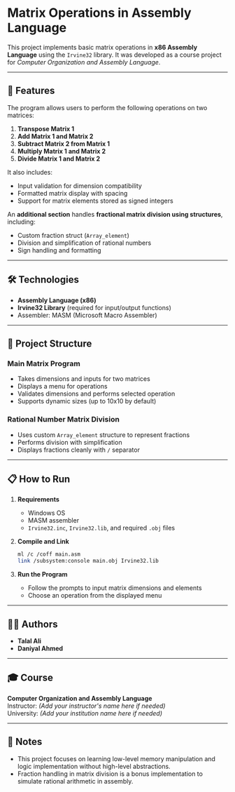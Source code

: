 # Matrix Operations in Assembly Language

This project implements basic matrix operations in **x86 Assembly Language** using the `Irvine32` library. It was developed as a course project for *Computer Organization and Assembly Language*.

---

## 📌 Features

The program allows users to perform the following operations on two matrices:

1. **Transpose Matrix 1**  
2. **Add Matrix 1 and Matrix 2**  
3. **Subtract Matrix 2 from Matrix 1**  
4. **Multiply Matrix 1 and Matrix 2**
5. **Divide Matrix 1 and Matrix 2**

It also includes:

- Input validation for dimension compatibility  
- Formatted matrix display with spacing  
- Support for matrix elements stored as signed integers  

An **additional section** handles **fractional matrix division using structures**, including:

- Custom fraction struct (`Array_element`)  
- Division and simplification of rational numbers  
- Sign handling and formatting  

---

## 🛠️ Technologies

- **Assembly Language (x86)**  
- **Irvine32 Library** (required for input/output functions)  
- Assembler: MASM (Microsoft Macro Assembler)  

---

## 📂 Project Structure

### Main Matrix Program

- Takes dimensions and inputs for two matrices  
- Displays a menu for operations  
- Validates dimensions and performs selected operation  
- Supports dynamic sizes (up to 10x10 by default)

### Rational Number Matrix Division

- Uses custom `Array_element` structure to represent fractions  
- Performs division with simplification  
- Displays fractions cleanly with `/` separator  

---

## 📋 How to Run

1. **Requirements**
   - Windows OS  
   - MASM assembler  
   - `Irvine32.inc`, `Irvine32.lib`, and required `.obj` files  

2. **Compile and Link**

   ```bash
   ml /c /coff main.asm
   link /subsystem:console main.obj Irvine32.lib
   ```

3. **Run the Program**

   - Follow the prompts to input matrix dimensions and elements  
   - Choose an operation from the displayed menu  

---

## 👨‍💻 Authors

- **Talal Ali**  
- **Daniyal Ahmed**  

---

## 🎓 Course

**Computer Organization and Assembly Language**  
Instructor: *(Add your instructor's name here if needed)*  
University: *(Add your institution name here if needed)*  

---

## 📌 Notes

- This project focuses on learning low-level memory manipulation and logic implementation without high-level abstractions.  
- Fraction handling in matrix division is a bonus implementation to simulate rational arithmetic in assembly.
